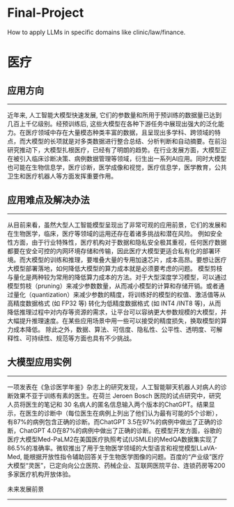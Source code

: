 # Final-Project
How to apply LLMs in specific domains like clinic/law/finance.

医疗
=====

应用方向
-----
_____

近年来, 人工智能大模型快速发展, 它们的参数量和所用于预训练的数据量已达到几百上千亿级别。经预训练后, 这些大模型在各种下游任务中展现出强大的泛化能力。在医疗领域中存在大量模态种类丰富的数据，且呈现出多学科、跨领域的特点，而大模型的长项就是对多类数据进行整合总结、分析判断和自动摘要。在前沿研究推动下，大模型扎根医疗，已经有了明朗的趋势。在行业发展方面，大模型正在被引入临床诊断决策、病例数据管理等领域，衍生出一系列AI应用。同时大模型也可能在生物信息学，医疗诊断，医学成像和视觉，医疗信息学，医学教育，公共卫生和医疗机器人等方面发挥重要作用。

应用难点及解决办法
-----
_____
从目前来看，虽然大型人工智能模型呈现出了非常可观的应用前景，它们的发展和在生物医学，临床，医疗等领域的运用还存在着诸多挑战和潜在风险。
例如安全性方面，由于行业特殊性，医疗机构对于数据和隐私安全极其重视，任何医疗数据都要在安全可控的内网环境存储和传输，因此医疗大模型更适合私有化的部署环境。而大模型的训练和推理，要堆叠大量的专用加速芯片，成本高昂。要想让医疗大模型部署落地，如何降低大模型的算力成本就是必须要考虑的问题。
模型剪枝与量化是两种较为常用的降低算力成本的方法。对于大型深度学习模型，可以通过模型剪枝（pruning）来减少参数数量，从而减小模型的计算和存储开销。或者通过量化（quantization）来减少参数的精度，将训练好的模型的权值、激活值等从高精度数据格式 (如 FP32 等) 转化为低精度数据格式 (如 INT4 /INT8 等)，从而降低推理过程中对内存等资源的需求，让平台可以容纳更大参数规模的大模型，并大幅提升推理速度。在某些应用场景中用一些可以接受的精度损失，换取模型的算力成本降低。
除此之外，数据、算法、可信度、隐私性、公平性、透明度、可解释性、可持续性、规范等方面也具有不少挑战。

大模型应用实例
-----
_____
一项发表在《急诊医学年鉴》杂志上的研究发现，人工智能聊天机器人对病人的诊断效果不亚于训练有素的医生。在荷兰 Jeroen Bosch 医院的试点研究中，研究人员将医生的笔记和 30 名病人的匿名信息输入两个版本的ChatGPT。结果显示，在医生的诊断中（每位医生在病例上列出了他们认为最有可能的5个诊断），有87%的病例包含正确的诊断。而ChatGPT 3.5在97%的病例中做出了正确的诊断，ChatGPT 4.0在87%的病例中做出了正确的诊断。在模型开发方面，谷歌的医疗大模型Med-PaLM2在美国医疗执照考试(USMLE)的MedQA数据集实现了86.5%的准确率。微软推出了用于生物医学领域的大型语言和视觉模型LLaVA-Med, 能根据开放性指令辅助回答关于生物医学图像的问题。百度的“产业级”医疗大模型“灵医”，已定向向公立医院、药械企业、互联网医院平台、连锁药房等200多家医疗机构开放体验。

未来发展前景
_____


